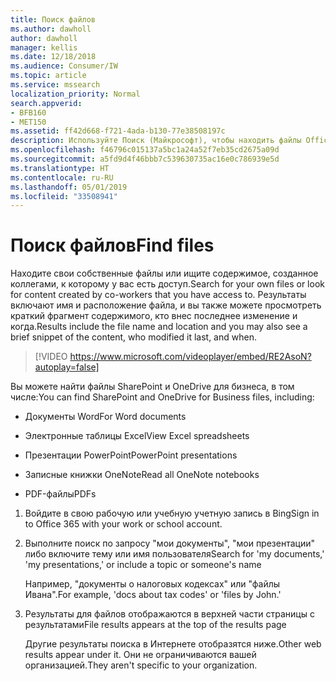 ```yaml
---
title: Поиск файлов
ms.author: dawholl
author: dawholl
manager: kellis
ms.date: 12/18/2018
ms.audience: Consumer/IW
ms.topic: article
ms.service: mssearch
localization_priority: Normal
search.appverid:
- BFB160
- MET150
ms.assetid: ff42d668-f721-4ada-b130-77e38508197c
description: Используйте Поиск (Майкрософт), чтобы находить файлы Office и PDF, а также отображаемые сведения
ms.openlocfilehash: f46796c015137a5bc1a24a52f7eb35cd2675a09d
ms.sourcegitcommit: a5fd9d4f46bbb7c539630735ac16e0c786939e5d
ms.translationtype: HT
ms.contentlocale: ru-RU
ms.lasthandoff: 05/01/2019
ms.locfileid: "33508941"
---
```

# <a name="find-files"></a><span data-ttu-id="00c61-103">Поиск файлов</span><span class="sxs-lookup"><span data-stu-id="00c61-103">Find files</span></span>

<span data-ttu-id="00c61-104">Находите свои собственные файлы или ищите содержимое, созданное коллегами, к которому у вас есть доступ.</span><span class="sxs-lookup"><span data-stu-id="00c61-104">Search for your own files or look for content created by co-workers that you have access to.</span></span> <span data-ttu-id="00c61-105">Результаты включают имя и расположение файла, и вы также можете просмотреть краткий фрагмент содержимого, кто внес последнее изменение и когда.</span><span class="sxs-lookup"><span data-stu-id="00c61-105">Results include the file name and location and you may also see a brief snippet of the content, who modified it last, and when.</span></span>
  
> [!VIDEO https://www.microsoft.com/videoplayer/embed/RE2AsoN?autoplay=false]
  
<span data-ttu-id="00c61-106">Вы можете найти файлы SharePoint и OneDrive для бизнеса, в том числе:</span><span class="sxs-lookup"><span data-stu-id="00c61-106">You can find SharePoint and OneDrive for Business files, including:</span></span>
  
- <span data-ttu-id="00c61-107">Документы Word</span><span class="sxs-lookup"><span data-stu-id="00c61-107">For Word documents</span></span>
    
- <span data-ttu-id="00c61-108">Электронные таблицы Excel</span><span class="sxs-lookup"><span data-stu-id="00c61-108">View Excel spreadsheets</span></span>
    
- <span data-ttu-id="00c61-109">Презентации PowerPoint</span><span class="sxs-lookup"><span data-stu-id="00c61-109">PowerPoint presentations</span></span>
    
- <span data-ttu-id="00c61-110">Записные книжки OneNote</span><span class="sxs-lookup"><span data-stu-id="00c61-110">Read all OneNote notebooks</span></span>
    
- <span data-ttu-id="00c61-111">PDF-файлы</span><span class="sxs-lookup"><span data-stu-id="00c61-111">PDFs</span></span>
    
1. <span data-ttu-id="00c61-112">Войдите в свою рабочую или учебную учетную запись в Bing</span><span class="sxs-lookup"><span data-stu-id="00c61-112">Sign in to Office 365 with your work or school account.</span></span>
    
2. <span data-ttu-id="00c61-113">Выполните поиск по запросу "мои документы", "мои презентации" либо включите тему или имя пользователя</span><span class="sxs-lookup"><span data-stu-id="00c61-113">Search for 'my documents,' 'my presentations,' or include a topic or someone's name</span></span>
    
    <span data-ttu-id="00c61-114">Например, "документы о налоговых кодексах" или "файлы Ивана".</span><span class="sxs-lookup"><span data-stu-id="00c61-114">For example, 'docs about tax codes' or 'files by John.'</span></span>
    
3. <span data-ttu-id="00c61-115">Результаты для файлов отображаются в верхней части страницы с результатами</span><span class="sxs-lookup"><span data-stu-id="00c61-115">File results appears at the top of the results page</span></span>
    
    <span data-ttu-id="00c61-116">Другие результаты поиска в Интернете отобразятся ниже.</span><span class="sxs-lookup"><span data-stu-id="00c61-116">Other web results appear under it.</span></span> <span data-ttu-id="00c61-117">Они не ограничиваются вашей организацией.</span><span class="sxs-lookup"><span data-stu-id="00c61-117">They aren't specific to your organization.</span></span>


